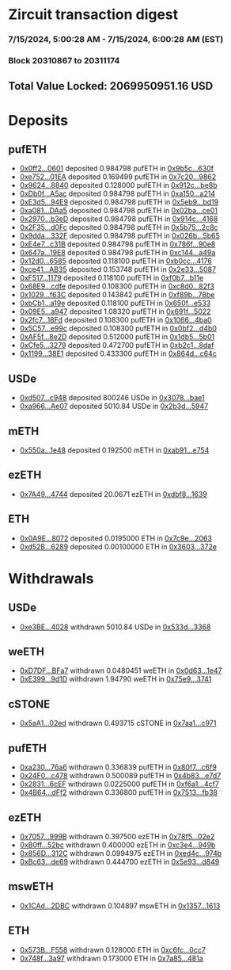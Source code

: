 # Zircuit transaction digest
### 7/15/2024, 5:00:28 AM - 7/15/2024, 6:00:28 AM (EST)
### Block 20310867 to 20311174

## Total Value Locked: 2069950951.16 USD

# Deposits
## pufETH
- [0x0ff2...0601](https://etherscan.io/address/0x0ff254660e3AA79137CF301aB94218894BE20601) deposited 0.984798 pufETH in [0x9b5c...630f](https://etherscan.io/tx/0x0ff254660e3AA79137CF301aB94218894BE20601)
- [0xe752...01EA](https://etherscan.io/address/0xe752F723339c9df8407123Dede612766bAa601EA) deposited 0.169499 pufETH in [0x7c20...9862](https://etherscan.io/tx/0xe752F723339c9df8407123Dede612766bAa601EA)
- [0x9624...8840](https://etherscan.io/address/0x9624edF94b6A90Bea6829499a55b0c0438508840) deposited 0.128000 pufETH in [0x912c...be8b](https://etherscan.io/tx/0x9624edF94b6A90Bea6829499a55b0c0438508840)
- [0xDb0f...A5ac](https://etherscan.io/address/0xDb0fC40a7F4caD4d2694b451D84638b83881A5ac) deposited 0.984798 pufETH in [0xa150...a214](https://etherscan.io/tx/0xDb0fC40a7F4caD4d2694b451D84638b83881A5ac)
- [0xE3d5...94E9](https://etherscan.io/address/0xE3d51018d9A6E552433968d7800c070D753094E9) deposited 0.984798 pufETH in [0x5eb9...bd19](https://etherscan.io/tx/0xE3d51018d9A6E552433968d7800c070D753094E9)
- [0xa081...DAa5](https://etherscan.io/address/0xa0818B9094c604ED75fCD86E1ab1622EBC67DAa5) deposited 0.984798 pufETH in [0x02ba...ce01](https://etherscan.io/tx/0xa0818B9094c604ED75fCD86E1ab1622EBC67DAa5)
- [0x2970...b3eD](https://etherscan.io/address/0x29704A4F21aD4D9b84cec1fBE09E9Ab5E4B9b3eD) deposited 0.984798 pufETH in [0x914c...4168](https://etherscan.io/tx/0x29704A4F21aD4D9b84cec1fBE09E9Ab5E4B9b3eD)
- [0x2F35...d0Fc](https://etherscan.io/address/0x2F3545F3EE9e7Ac5d2Efef77BADeD192449cd0Fc) deposited 0.984798 pufETH in [0x5b75...2c8c](https://etherscan.io/tx/0x2F3545F3EE9e7Ac5d2Efef77BADeD192449cd0Fc)
- [0x9dda...332F](https://etherscan.io/address/0x9ddaeb0C27d86dc70525125AA8d765c04A04332F) deposited 0.984798 pufETH in [0x026b...5b65](https://etherscan.io/tx/0x9ddaeb0C27d86dc70525125AA8d765c04A04332F)
- [0xE4e7...c31B](https://etherscan.io/address/0xE4e7B0A7C02d883BEE879C775a331893b055c31B) deposited 0.984798 pufETH in [0x786f...90e8](https://etherscan.io/tx/0xE4e7B0A7C02d883BEE879C775a331893b055c31B)
- [0x647a...19E8](https://etherscan.io/address/0x647a22a76dEDB15938085AfbaC6fDe9168cB19E8) deposited 0.984798 pufETH in [0xc144...a49a](https://etherscan.io/tx/0x647a22a76dEDB15938085AfbaC6fDe9168cB19E8)
- [0x12d0...6585](https://etherscan.io/address/0x12d0eC023c3fb97933c44Cfa3baebd684e0d6585) deposited 0.118100 pufETH in [0xb0cc...4176](https://etherscan.io/tx/0x12d0eC023c3fb97933c44Cfa3baebd684e0d6585)
- [0xce41...AB35](https://etherscan.io/address/0xce41d0566cc552C70269971147FeE8362f5DAB35) deposited 0.153748 pufETH in [0x2e33...5087](https://etherscan.io/tx/0xce41d0566cc552C70269971147FeE8362f5DAB35)
- [0xF517...1179](https://etherscan.io/address/0xF517E217c11bE3a5ba3fEdCFF9419dec8B4d1179) deposited 0.118100 pufETH in [0xf0b7...b11e](https://etherscan.io/tx/0xF517E217c11bE3a5ba3fEdCFF9419dec8B4d1179)
- [0x68E9...cdfe](https://etherscan.io/address/0x68E9905F11cbF05216896125752670595238cdfe) deposited 0.108300 pufETH in [0xc8d0...82f3](https://etherscan.io/tx/0x68E9905F11cbF05216896125752670595238cdfe)
- [0x1029...f63C](https://etherscan.io/address/0x1029B6d9925BAc7b0aCb446CA9e42fB6aFf7f63C) deposited 0.143842 pufETH in [0xf89b...78be](https://etherscan.io/tx/0x1029B6d9925BAc7b0aCb446CA9e42fB6aFf7f63C)
- [0xbCb1...a19e](https://etherscan.io/address/0xbCb196744dCDc85CFd2a360369fD9359AEa7a19e) deposited 0.118100 pufETH in [0x650f...e533](https://etherscan.io/tx/0xbCb196744dCDc85CFd2a360369fD9359AEa7a19e)
- [0x09E5...a947](https://etherscan.io/address/0x09E51ce8B776E824cedeacd7C049e294eFfba947) deposited 1.08320 pufETH in [0x691f...5022](https://etherscan.io/tx/0x09E51ce8B776E824cedeacd7C049e294eFfba947)
- [0x2fc7...18Fd](https://etherscan.io/address/0x2fc7f030E3fd4341F169599b131496F63a8318Fd) deposited 0.108300 pufETH in [0x1066...4ba0](https://etherscan.io/tx/0x2fc7f030E3fd4341F169599b131496F63a8318Fd)
- [0x5C57...e99c](https://etherscan.io/address/0x5C57E61A367FB915e6d6BBFaAe999D50dE96e99c) deposited 0.108300 pufETH in [0x0bf2...d4b0](https://etherscan.io/tx/0x5C57E61A367FB915e6d6BBFaAe999D50dE96e99c)
- [0xAF5f...8e2D](https://etherscan.io/address/0xAF5f4caf623A08D845934C196459AeC9179F8e2D) deposited 0.512000 pufETH in [0x1db5...5b01](https://etherscan.io/tx/0xAF5f4caf623A08D845934C196459AeC9179F8e2D)
- [0xCfe5...3279](https://etherscan.io/address/0xCfe501FdFcF1dDC8F807DCfE98bEB58F7B8c3279) deposited 0.472700 pufETH in [0xb2c1...8daf](https://etherscan.io/tx/0xCfe501FdFcF1dDC8F807DCfE98bEB58F7B8c3279)
- [0x1199...38E1](https://etherscan.io/address/0x11991e482F08e27Cf44b03e283EBb7377f1238E1) deposited 0.433300 pufETH in [0x864d...c64c](https://etherscan.io/tx/0x11991e482F08e27Cf44b03e283EBb7377f1238E1)
## USDe
- [0xd507...c948](https://etherscan.io/address/0xd507eEeF2152d54B8c00CBA499340f7B7a59c948) deposited 800246 USDe in [0x3078...bae1](https://etherscan.io/tx/0xd507eEeF2152d54B8c00CBA499340f7B7a59c948)
- [0xa966...Ae07](https://etherscan.io/address/0xa966c55988C1985ccE47e19b8D388DDC6125Ae07) deposited 5010.84 USDe in [0x2b3d...5947](https://etherscan.io/tx/0xa966c55988C1985ccE47e19b8D388DDC6125Ae07)
## mETH
- [0x550a...1e48](https://etherscan.io/address/0x550ad3F9623c1005863B6862c7766925aBDc1e48) deposited 0.192500 mETH in [0xab91...e754](https://etherscan.io/tx/0x550ad3F9623c1005863B6862c7766925aBDc1e48)
## ezETH
- [0x7A49...4744](https://etherscan.io/address/0x7A493Be5c2ce014cD049Bf178a1ac0Db1B434744) deposited 20.0671 ezETH in [0xdbf8...1639](https://etherscan.io/tx/0x7A493Be5c2ce014cD049Bf178a1ac0Db1B434744)
## ETH
- [0x0A9E...8072](https://etherscan.io/address/0x0A9E0Ce7fB4ff63813a6eD73f1AB0d53a54f8072) deposited 0.0195000 ETH in [0x7c9e...2063](https://etherscan.io/tx/0x0A9E0Ce7fB4ff63813a6eD73f1AB0d53a54f8072)
- [0xd52B...6289](https://etherscan.io/address/0xd52BF37d52bc7264cFC987A565C51693Be2C6289) deposited 0.00100000 ETH in [0x3603...372e](https://etherscan.io/tx/0xd52BF37d52bc7264cFC987A565C51693Be2C6289)
# Withdrawals
## USDe
- [0xe3BE...4028](https://etherscan.io/address/0xe3BE5034f591B7245604E4779A52facD1E214028) withdrawn 5010.84 USDe in [0x533d...3368](https://etherscan.io/tx/0xe3BE5034f591B7245604E4779A52facD1E214028)
## weETH
- [0xD7DF...BFa7](https://etherscan.io/address/0xD7DF7E085214743530afF339aFC420c7c720BFa7) withdrawn 0.0480451 weETH in [0x0d63...1e47](https://etherscan.io/tx/0xD7DF7E085214743530afF339aFC420c7c720BFa7)
- [0xE399...9d1D](https://etherscan.io/address/0xE399ed9a36DCd2f39cE0398eAccA536C4F2d9d1D) withdrawn 1.94790 weETH in [0x75e9...3741](https://etherscan.io/tx/0xE399ed9a36DCd2f39cE0398eAccA536C4F2d9d1D)
## cSTONE
- [0x5aA1...02ed](https://etherscan.io/address/0x5aA130E2688E588e0C6311F30D323A30Ff4102ed) withdrawn 0.493715 cSTONE in [0x7aa1...c971](https://etherscan.io/tx/0x5aA130E2688E588e0C6311F30D323A30Ff4102ed)
## pufETH
- [0xa230...76a6](https://etherscan.io/address/0xa230F4476982AA73f7368Df893Ef9AE157FC76a6) withdrawn 0.336839 pufETH in [0x80f7...c6f9](https://etherscan.io/tx/0xa230F4476982AA73f7368Df893Ef9AE157FC76a6)
- [0x24F0...c478](https://etherscan.io/address/0x24F0127f607116672141f00F0301B7b7D3ccc478) withdrawn 0.500089 pufETH in [0x4b83...e7d7](https://etherscan.io/tx/0x24F0127f607116672141f00F0301B7b7D3ccc478)
- [0x2831...6cEF](https://etherscan.io/address/0x28319e8D3a1860C9e3eAAfcF5Fab326BaCB96cEF) withdrawn 0.0225000 pufETH in [0xf6a1...4cf7](https://etherscan.io/tx/0x28319e8D3a1860C9e3eAAfcF5Fab326BaCB96cEF)
- [0x4B64...dFf2](https://etherscan.io/address/0x4B64163F14ec096Dd1Aa7cF3952E75FdDC7EdFf2) withdrawn 0.336800 pufETH in [0x7513...fb38](https://etherscan.io/tx/0x4B64163F14ec096Dd1Aa7cF3952E75FdDC7EdFf2)
## ezETH
- [0x7057...999B](https://etherscan.io/address/0x7057E9ff940d3372632E3dAfEb45ed20eF46999B) withdrawn 0.397500 ezETH in [0x78f5...02e2](https://etherscan.io/tx/0x7057E9ff940d3372632E3dAfEb45ed20eF46999B)
- [0xB0ff...52bc](https://etherscan.io/address/0xB0ff17f58272542536a0eb89cD0B2aaCdDbD52bc) withdrawn 0.400000 ezETH in [0xc3e4...949b](https://etherscan.io/tx/0xB0ff17f58272542536a0eb89cD0B2aaCdDbD52bc)
- [0x856D...312C](https://etherscan.io/address/0x856DC4a12f08AFA49f42B52F81769A96505f312C) withdrawn 0.0994975 ezETH in [0xed4c...974b](https://etherscan.io/tx/0x856DC4a12f08AFA49f42B52F81769A96505f312C)
- [0xBc63...de69](https://etherscan.io/address/0xBc639c6936d423000445D279782F71339cfcde69) withdrawn 0.444700 ezETH in [0x5e93...d849](https://etherscan.io/tx/0xBc639c6936d423000445D279782F71339cfcde69)
## mswETH
- [0x1CAd...2DBC](https://etherscan.io/address/0x1CAd695Af5639c5657BfF199b875352adF682DBC) withdrawn 0.104897 mswETH in [0x1357...1613](https://etherscan.io/tx/0x1CAd695Af5639c5657BfF199b875352adF682DBC)
## ETH
- [0x573B...F558](https://etherscan.io/address/0x573B3C2751DC99F398FA77A3c3788e54641dF558) withdrawn 0.128000 ETH in [0xc6fc...0cc7](https://etherscan.io/tx/0x573B3C2751DC99F398FA77A3c3788e54641dF558)
- [0x748f...3a97](https://etherscan.io/address/0x748fF4da8f85AFEa7B0EA1aD9C13407627143a97) withdrawn 0.173000 ETH in [0x7a85...481a](https://etherscan.io/tx/0x748fF4da8f85AFEa7B0EA1aD9C13407627143a97)
